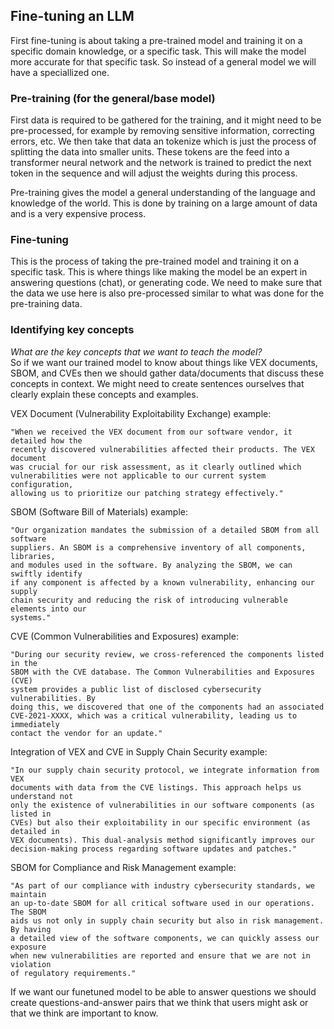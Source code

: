 ## Fine-tuning an LLM
First fine-tuning is about taking a pre-trained model and training it on a
specific domain knowledge, or a specific task. This will make the model more
accurate for that specific task. So instead of a general model we will have a
speciallized one.


### Pre-training (for the general/base model)
First data is required to be gathered for the training, and it might need
to be pre-processed, for example by removing sensitive information, correcting
errors, etc.
We then take that data an tokenize which is just the process of splitting the
data into smaller units. These tokens are the feed into a transformer neural
network and the network is trained to predict the next token in the sequence and
will adjust the weights during this process.

Pre-training gives the model a general understanding of the language and
knowledge of the world. This is done by training on a large amount of data
and is a very expensive process.

### Fine-tuning
This is the process of taking the pre-trained model and training it on a
specific task. This is where things like making the model be an expert in
answering questions (chat), or generating code.
We need to make sure that the data we use here is also pre-processed similar to
what was done for the pre-training data.

### Identifying key concepts

*What are the key concepts that we want to teach the model?*   
So if we want our trained model to know about things like VEX documents, SBOM,
and CVEs then we should gather data/documents that discuss these concepts in
context. We might need to create sentences ourselves that clearly explain these
concepts and examples.

VEX Document (Vulnerability Exploitability Exchange) example:
```
"When we received the VEX document from our software vendor, it detailed how the
recently discovered vulnerabilities affected their products. The VEX document
was crucial for our risk assessment, as it clearly outlined which
vulnerabilities were not applicable to our current system configuration,
allowing us to prioritize our patching strategy effectively."
```

SBOM (Software Bill of Materials) example:
```
"Our organization mandates the submission of a detailed SBOM from all software
suppliers. An SBOM is a comprehensive inventory of all components, libraries,
and modules used in the software. By analyzing the SBOM, we can swiftly identify
if any component is affected by a known vulnerability, enhancing our supply
chain security and reducing the risk of introducing vulnerable elements into our
systems."
```


CVE (Common Vulnerabilities and Exposures) example:
```
"During our security review, we cross-referenced the components listed in the
SBOM with the CVE database. The Common Vulnerabilities and Exposures (CVE)
system provides a public list of disclosed cybersecurity vulnerabilities. By
doing this, we discovered that one of the components had an associated
CVE-2021-XXXX, which was a critical vulnerability, leading us to immediately
contact the vendor for an update."
```

Integration of VEX and CVE in Supply Chain Security example:
```
"In our supply chain security protocol, we integrate information from VEX
documents with data from the CVE listings. This approach helps us understand not
only the existence of vulnerabilities in our software components (as listed in
CVEs) but also their exploitability in our specific environment (as detailed in
VEX documents). This dual-analysis method significantly improves our
decision-making process regarding software updates and patches."
```

SBOM for Compliance and Risk Management example:
```
"As part of our compliance with industry cybersecurity standards, we maintain
an up-to-date SBOM for all critical software used in our operations. The SBOM
aids us not only in supply chain security but also in risk management. By having
a detailed view of the software components, we can quickly assess our exposure
when new vulnerabilities are reported and ensure that we are not in violation
of regulatory requirements."
```

If we want our funetuned model to be able to answer questions we should create
questions-and-answer pairs that we think that users might ask or that we think
are important to know.

